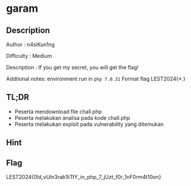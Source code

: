 # garam
## Description

Author : n4siKun1ng

Difficulty : Medium

Description :
If you get my secret, you will get the flag!

Addtional notes: environment run in `php 7.0.31`
Format flag LEST2024{*.}

## TL;DR

- Peserta mendownload file chall.php
- Peserta melakukan analisa pada kode chall.php
- Peserta melakukan exploit pada vulnerability yang ditemukan

## Hint 


## Flag

LEST2024{0ld_vUln3rab1liTtY_in_php_7_jUzt_f0r_1nF0rm4t10on}